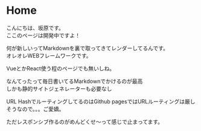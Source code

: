 # Home

こんにちは、坂原です。  
ここのページは開発中ですよ！  
  
何が新しいってMarkdownを裏で取ってきてレンダーしてるんです。  
オレオレWEBフレームワークです。

VueとかReact使う程のページでも無いしね。
  
なんてったって毎日書いてるMarkdownでかけるのが最高  
しかも静的サイトジェネレーターも必要なし
  
URL HashでルーティングしてるのはGithub pagesではURLルーティングは厳しそうなので。。。ご愛嬌。  
  
ただレスポンシブ作るのがめんどくせ～って感じで止まってます。